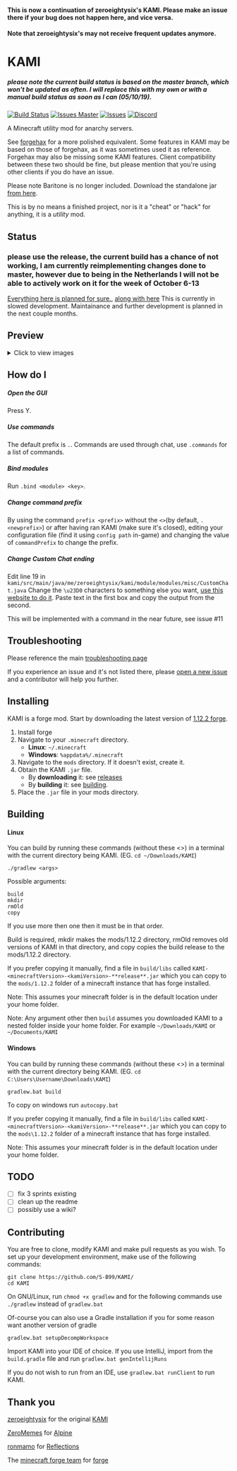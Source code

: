 #### This is now a continuation of zeroeightysix's KAMI. Please make an issue there if your bug does not happen here, and vice versa. 
#### Note that zeroeightysix's may not receive frequent updates anymore.

# KAMI

##### please note the current build status is based on the master branch, which won't be updated as often. I will replace this with my own or with a manual build status as soon as I can (05/10/19). 
[![Build Status](https://travis-ci.com/zeroeightysix/KAMI.svg?branch=master)](https://travis-ci.com/zeroeightysix/KAMI)
[![Issues Master](https://img.shields.io/github/issues/zeroeightysix/KAMI?label=issues%20master)](https://github.com/zeroeightysix/kami/issues)
[![Issues](https://img.shields.io/github/issues/S-B99/kami.svg)](https://github.com/S-B99/kami/issues)
[![Discord](https://img.shields.io/badge/chat-on%20discord-brightgreen.svg)](http://discord.gg/9hvwgeg)

A Minecraft utility mod for anarchy servers.

See [forgehax](https://github.com/fr1kin/forgehax) for a more polished equivalent. Some features in KAMI may be based on those of forgehax, as it was sometimes used it as reference. Forgehax may also be missing some KAMI features. Client compatibility between these two should be fine, but please mention that you're using other clients if you do have an issue.

Please note Baritone is no longer included. Download the standalone jar [from here](https://github.com/cabaletta/baritone/releases).

This is by no means a finished project, nor is it a "cheat" or "hack" for anything, it is a *utility* mod.

## Status

### please use the release, the current build has a chance of not working, I am currently reimplementing changes done to master, however due to being in the Netherlands I will not be able to actively work on it for the week of October 6-13

[Everything here is planned for sure.](https://github.com/zeroeightysix/KAMI/pull/114), [along with here](https://github.com/S-B99/KAMI/issue/12)
This is currently in slowed development. Maintainance and further development is planned in the next couple months.

## Preview

<details>
 <summary>Click to view images</summary>

 ![GUI](.github/IMAGES/gui.png)
 
 ![CrystalAura](.github/IMAGES/crystalAura.png)

</details>

## How do I

##### Open the GUI
Press Y.

##### Use commands
The default prefix is `.`. Commands are used through chat, use `.commands` for a list of commands.

##### Bind modules
Run `.bind <module> <key>`.

##### Change command prefix
By using the command `prefix <prefix>` without the `<>`(by default, `. <newprefix>`) or after having ran KAMI (make sure it's closed), editing your configuration file (find it using `config path` in-game) and changing the value of `commandPrefix` to change the prefix.

##### Change Custom Chat ending
Edit line 19 in `kami/src/main/java/me/zeroeightysix/kami/module/modules/misc/CustomChat.java`
Change the `\u23D0` characters to something else you want, [use this website to do it](https://www.branah.com/unicode-converter).
Paste text in the first box and copy the output from the second.

This will be implemented with a command in the near future, see issue #11

## Troubleshooting

Please reference the main [troubleshooting page](docs/TROUBLESHOOTING.md)

If you experience an issue and it's not listed there, please [open a new issue](../../issues/new/choose) and a contributor will help you further.

## Installing

KAMI is a forge mod. Start by downloading the latest version of [1.12.2 forge](https://files.minecraftforge.net/).
1. Install forge
2. Navigate to your `.minecraft` directory.
   * **Linux**: `~/.minecraft`
   * **Windows**: `%appdata%/.minecraft`
3. Navigate to the `mods` directory. If it doesn't exist, create it.
4. Obtain the KAMI `.jar` file.
   * By **downloading** it: see [releases](../../releases)
   * By **building** it: see [building](#building).
5. Place the `.jar` file in your mods directory.

## Building
#### Linux

You can build by running these commands (without these <>) in a terminal with the current directory being KAMI. (EG. `cd ~/Downloads/KAMI`)
```
./gradlew <args>
```

Possible arguments:
```
build
mkdir
rmOld
copy
```
If you use more then one then it must be in that order.

Build is required, mkdir makes the mods/1.12.2 directory, rmOld removes old versions of KAMI in that directory, and copy copies the build release to the mods/1.12.2 directory. 

If you prefer copying it manually, find a file in `build/libs` called `KAMI-<minecraftVersion>-<kamiVersion>-**release**.jar` which you can copy to the `mods/1.12.2` folder of a minecraft instance that has forge installed.

Note: This assumes your minecraft folder is in the default location under your home folder.

Note: Any argument other then `build` assumes you downloaded KAMI to a nested folder inside your home folder. For example `~/Downloads/KAMI` or `~/Documents/KAMI`

#### Windows

You can build by running these commands (without these <>) in a terminal with the current directory being KAMI. (EG. `cd C:\Users\Username\Downloads\KAMI`)
```
gradlew.bat build
```

To copy on windows run `autocopy.bat`

If you prefer copying it manually, find a file in `build/libs` called `KAMI-<minecraftVersion>-<kamiVersion>-**release**.jar` which you can copy to the `mods\1.12.2` folder of a minecraft instance that has forge installed.

Note: This assumes your minecraft folder is in the default location under your home folder.

## TODO

- [ ] fix 3 sprints existing
- [ ] clean up the readme
- [ ] possibly use a wiki?

## Contributing

You are free to clone, modify KAMI and make pull requests as you wish. To set up your development environment, make use of the following commands:

```
git clone https://github.com/S-B99/KAMI/
cd KAMI
```

On GNU/Linux, run `chmod +x gradlew` and for the following commands use `./gradlew` instead of `gradlew.bat`

Of-course you can also use a Gradle installation if you for some reason want another version of gradle

```
gradlew.bat setupDecompWorkspace
```
Import KAMI into your IDE of choice. If you use IntelliJ, import from the `build.gradle` file and run `gradlew.bat genIntellijRuns`

If you do not wish to run from an IDE, use `gradlew.bat runClient` to run KAMI.

## Thank you

[zeroeightysix](https://github.com/zeroeightysix) for the original [KAMI](https://github.com/zeroeightysix/KAMI)

[ZeroMemes](https://github.com/ZeroMemes) for [Alpine](https://github.com/ZeroMemes/Alpine)

[ronmamo](https://github.com/ronmamo/) for [Reflections](https://github.com/ronmamo/reflections)

The [minecraft forge team](https://github.com/MinecraftForge) for [forge](https://files.minecraftforge.net/)
